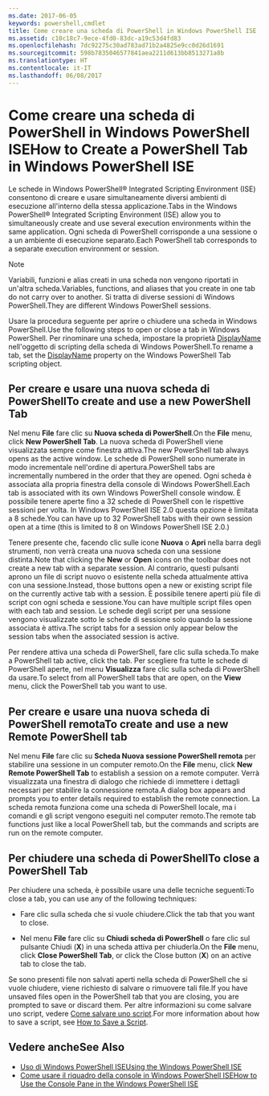 ```yaml
---
ms.date: 2017-06-05
keywords: powershell,cmdlet
title: Come creare una scheda di PowerShell in Windows PowerShell ISE
ms.assetid: c10c18c7-9ece-4fd0-83dc-a19c53d4fd83
ms.openlocfilehash: 7dc92275c30ad783ad71b2a4825e9cc0d26d1691
ms.sourcegitcommit: 598b7835046577841aea2211d613bb8513271a8b
ms.translationtype: HT
ms.contentlocale: it-IT
ms.lasthandoff: 06/08/2017
---
```

# <a name="how-to-create-a-powershell-tab-in-windows-powershell-ise"></a><span data-ttu-id="1c8f5-103">Come creare una scheda di PowerShell in Windows PowerShell ISE</span><span class="sxs-lookup"><span data-stu-id="1c8f5-103">How to Create a PowerShell Tab in Windows PowerShell ISE</span></span>
<span data-ttu-id="1c8f5-104">Le schede in Windows PowerShell® Integrated Scripting Environment (ISE) consentono di creare e usare simultaneamente diversi ambienti di esecuzione all'interno della stessa applicazione.</span><span class="sxs-lookup"><span data-stu-id="1c8f5-104">Tabs in the Windows PowerShell® Integrated Scripting Environment (ISE) allow you to simultaneously create and use several execution environments within the same application.</span></span> <span data-ttu-id="1c8f5-105">Ogni scheda di PowerShell corrisponde a una sessione o a un ambiente di esecuzione separato.</span><span class="sxs-lookup"><span data-stu-id="1c8f5-105">Each PowerShell tab corresponds to a separate execution environment or session.</span></span>

> [!NOTE]
> <span data-ttu-id="1c8f5-106">Variabili, funzioni e alias creati in una scheda non vengono riportati in un'altra scheda.</span><span class="sxs-lookup"><span data-stu-id="1c8f5-106">Variables, functions, and aliases that you create in one tab do not carry over to another.</span></span> <span data-ttu-id="1c8f5-107">Si tratta di diverse sessioni di Windows PowerShell.</span><span class="sxs-lookup"><span data-stu-id="1c8f5-107">They are different Windows PowerShell sessions.</span></span>

<span data-ttu-id="1c8f5-108">Usare la procedura seguente per aprire o chiudere una scheda in Windows PowerShell.</span><span class="sxs-lookup"><span data-stu-id="1c8f5-108">Use the following steps to open or close a tab in Windows PowerShell.</span></span> <span data-ttu-id="1c8f5-109">Per rinominare una scheda, impostare la proprietà [DisplayName](The-PowerShellTab-Object.md#Displayname) nell'oggetto di scripting della scheda di Windows PowerShell.</span><span class="sxs-lookup"><span data-stu-id="1c8f5-109">To rename a tab, set the [DisplayName](The-PowerShellTab-Object.md#Displayname) property on the Windows PowerShell Tab scripting object.</span></span>

## <a name="to-create-and-use-a-new-powershell-tab"></a><span data-ttu-id="1c8f5-110">Per creare e usare una nuova scheda di PowerShell</span><span class="sxs-lookup"><span data-stu-id="1c8f5-110">To create and use a new PowerShell Tab</span></span>
<span data-ttu-id="1c8f5-111">Nel menu **File** fare clic su **Nuova scheda di PowerShell**.</span><span class="sxs-lookup"><span data-stu-id="1c8f5-111">On the **File** menu, click **New PowerShell Tab**.</span></span> <span data-ttu-id="1c8f5-112">La nuova scheda di PowerShell viene visualizzata sempre come finestra attiva.</span><span class="sxs-lookup"><span data-stu-id="1c8f5-112">The new PowerShell tab always opens as the active window.</span></span> <span data-ttu-id="1c8f5-113">Le schede di PowerShell sono numerate in modo incrementale nell'ordine di apertura.</span><span class="sxs-lookup"><span data-stu-id="1c8f5-113">PowerShell tabs are incrementally numbered in the order that they are opened.</span></span> <span data-ttu-id="1c8f5-114">Ogni scheda è associata alla propria finestra della console di Windows PowerShell.</span><span class="sxs-lookup"><span data-stu-id="1c8f5-114">Each tab is associated with its own Windows PowerShell console window.</span></span> <span data-ttu-id="1c8f5-115">È possibile tenere aperte fino a 32 schede di PowerShell con le rispettive sessioni per volta. In Windows PowerShell ISE 2.0 questa opzione è limitata a 8 schede.</span><span class="sxs-lookup"><span data-stu-id="1c8f5-115">You can have up to 32 PowerShell tabs with their own session open at a time (this is limited to 8 on Windows PowerShell ISE 2.0.)</span></span>

<span data-ttu-id="1c8f5-116">Tenere presente che, facendo clic sulle icone **Nuova** o **Apri** nella barra degli strumenti, non verrà creata una nuova scheda con una sessione distinta.</span><span class="sxs-lookup"><span data-stu-id="1c8f5-116">Note that clicking the **New** or **Open** icons on the toolbar does not create a new tab with a separate session.</span></span>  <span data-ttu-id="1c8f5-117">Al contrario, questi pulsanti aprono un file di script nuovo o esistente nella scheda attualmente attiva con una sessione.</span><span class="sxs-lookup"><span data-stu-id="1c8f5-117">Instead, those buttons open a new or existing script file on the currently active tab with a session.</span></span> <span data-ttu-id="1c8f5-118">È possibile tenere aperti più file di script con ogni scheda e sessione.</span><span class="sxs-lookup"><span data-stu-id="1c8f5-118">You can have multiple script files open with each tab and session.</span></span> <span data-ttu-id="1c8f5-119">Le schede degli script per una sessione vengono visualizzate sotto le schede di sessione solo quando la sessione associata è attiva.</span><span class="sxs-lookup"><span data-stu-id="1c8f5-119">The script tabs for a session only appear below the session tabs when the associated session is active.</span></span>

<span data-ttu-id="1c8f5-120">Per rendere attiva una scheda di PowerShell, fare clic sulla scheda.</span><span class="sxs-lookup"><span data-stu-id="1c8f5-120">To make a PowerShell tab active, click the tab.</span></span> <span data-ttu-id="1c8f5-121">Per scegliere fra tutte le schede di PowerShell aperte, nel menu **Visualizza** fare clic sulla scheda di PowerShell da usare.</span><span class="sxs-lookup"><span data-stu-id="1c8f5-121">To select from all PowerShell tabs that are open, on the **View** menu, click the PowerShell tab you want to use.</span></span>

## <a name="to-create-and-use-a-new-remote-powershell-tab"></a><span data-ttu-id="1c8f5-122">Per creare e usare una nuova scheda di PowerShell remota</span><span class="sxs-lookup"><span data-stu-id="1c8f5-122">To create and use a new Remote PowerShell tab</span></span>
<span data-ttu-id="1c8f5-123">Nel menu **File** fare clic su **Scheda Nuova sessione PowerShell remota** per stabilire una sessione in un computer remoto.</span><span class="sxs-lookup"><span data-stu-id="1c8f5-123">On the **File** menu, click **New Remote PowerShell Tab** to establish a session on a remote computer.</span></span> <span data-ttu-id="1c8f5-124">Verrà visualizzata una finestra di dialogo che richiede di immettere i dettagli necessari per stabilire la connessione remota.</span><span class="sxs-lookup"><span data-stu-id="1c8f5-124">A dialog box appears and prompts you to enter details required to establish the remote connection.</span></span> <span data-ttu-id="1c8f5-125">La scheda remota funziona come una scheda di PowerShell locale, ma i comandi e gli script vengono eseguiti nel computer remoto.</span><span class="sxs-lookup"><span data-stu-id="1c8f5-125">The remote tab functions just like a local PowerShell tab, but the commands and scripts are run on the remote computer.</span></span>

## <a name="to-close-a-powershell-tab"></a><span data-ttu-id="1c8f5-126">Per chiudere una scheda di PowerShell</span><span class="sxs-lookup"><span data-stu-id="1c8f5-126">To close a PowerShell Tab</span></span>
<span data-ttu-id="1c8f5-127">Per chiudere una scheda, è possibile usare una delle tecniche seguenti:</span><span class="sxs-lookup"><span data-stu-id="1c8f5-127">To close a tab, you can use any of the following techniques:</span></span>

-   <span data-ttu-id="1c8f5-128">Fare clic sulla scheda che si vuole chiudere.</span><span class="sxs-lookup"><span data-stu-id="1c8f5-128">Click the tab that you want to close.</span></span>

-   <span data-ttu-id="1c8f5-129">Nel menu **File** fare clic su **Chiudi scheda di PowerShell** o fare clic sul pulsante Chiudi (**X**) in una scheda attiva per chiuderla.</span><span class="sxs-lookup"><span data-stu-id="1c8f5-129">On the **File** menu, click **Close PowerShell Tab**, or click  the Close button  (**X**) on an active tab to close the tab.</span></span>

<span data-ttu-id="1c8f5-130">Se sono presenti file non salvati aperti nella scheda di PowerShell che si vuole chiudere, viene richiesto di salvare o rimuovere tali file.</span><span class="sxs-lookup"><span data-stu-id="1c8f5-130">If you have unsaved files open in the PowerShell tab that you are closing, you are prompted to save or discard them.</span></span> <span data-ttu-id="1c8f5-131">Per altre informazioni su come salvare uno script, vedere [Come salvare uno script](https://technet.microsoft.com/library/162f594d-efd3-4234-9960-45e56e6eadc8).</span><span class="sxs-lookup"><span data-stu-id="1c8f5-131">For more information about how to save a script, see [How to Save a Script](https://technet.microsoft.com/library/162f594d-efd3-4234-9960-45e56e6eadc8).</span></span>

## <a name="see-also"></a><span data-ttu-id="1c8f5-132">Vedere anche</span><span class="sxs-lookup"><span data-stu-id="1c8f5-132">See Also</span></span>
- [<span data-ttu-id="1c8f5-133">Uso di Windows PowerShell ISE</span><span class="sxs-lookup"><span data-stu-id="1c8f5-133">Using the Windows PowerShell ISE</span></span>](Using-the-Windows-PowerShell-ISE.md)
- [<span data-ttu-id="1c8f5-134">Come usare il riquadro della console in Windows PowerShell ISE</span><span class="sxs-lookup"><span data-stu-id="1c8f5-134">How to Use the Console Pane in the Windows PowerShell ISE</span></span>](How-to-Use-the-Console-Pane-in-the-Windows-PowerShell-ISE.md)

